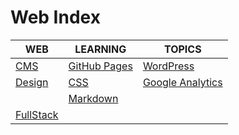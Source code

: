 # Web Index

|WEB|LEARNING|TOPICS|
|---|---|---|
|[CMS](coding/web/web-cms.md)|[GitHub Pages](coding/web/web-cms.md#github-pages)|[WordPress](coding/web/web-cms.md#wordpress)|
|[Design](coding/web/web-design)|[CSS](coding/web/web-design#css)|[Google Analytics](coding/web/web-design#google-analytics)
||[Markdown](coding/web/web-design#markdown)||
|[FullStack](coding/web/web-fullstack)||